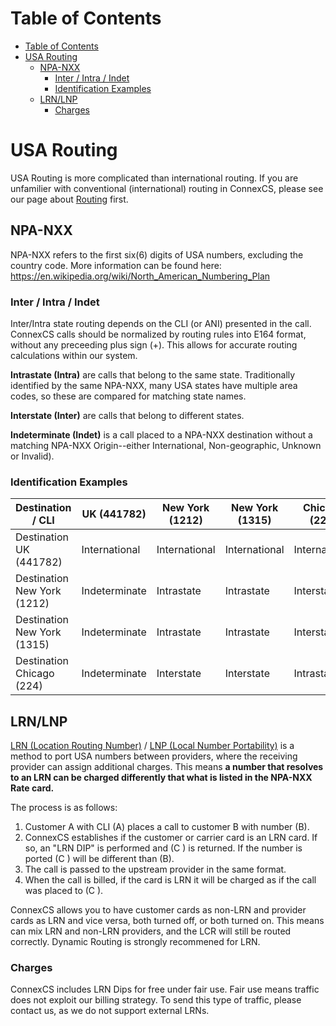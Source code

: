 # Table of Contents
- [Table of Contents](#table-of-contents)
- [USA Routing](#usa-routing)
  - [NPA-NXX](#npa-nxx)
    - [Inter / Intra / Indet](#inter--intra--indet)
    - [Identification Examples](#identification-examples)
  - [LRN/LNP](#lrnlnp)
    - [Charges](#charges)

# USA Routing
USA Routing is more complicated than international routing. If you are unfamilier with conventional (international) routing in ConnexCS, please see our page about [Routing](/en/latest/routing/) first.

## NPA-NXX
NPA-NXX refers to the first six(6) digits of USA numbers, excluding the country code. More information can be found here:
https://en.wikipedia.org/wiki/North_American_Numbering_Plan

### Inter / Intra / Indet
Inter/Intra state routing depends on the CLI (or ANI) presented in the call. ConnexCS calls should be normalized by routing rules into E164 format, without any preceeding plus sign (+). This allows for accurate routing calculations within our system.

**Intrastate (Intra)** are calls that belong to the same state. Traditionally identified by the same NPA-NXX, many USA states have multiple area codes, so these are compared for matching state names.

**Interstate (Inter)** are calls that belong to different states.

**Indeterminate (Indet)** is a call placed to a NPA-NXX destination without a matching NPA-NXX Origin--either International, Non-geographic, Unknown or Invalid).

### Identification Examples
| Destination / CLI           | UK (441782)   | New York (1212) | New York (1315) | Chicago (224) | Unknown       | Withheld      |
|-----------------------------|---------------|-----------------|-----------------|---------------|---------------|---------------|
| Destination UK (441782)     | International | International   | International   | International | International | International |
| Destination New York (1212) | Indeterminate | Intrastate      | Intrastate      | Interstate    | Indeterminate | Indeterminate |
| Destination New York (1315) | Indeterminate | Intrastate      | Intrastate      | Interstate    | Indeterminate | Indeterminate |
| Destination Chicago (224)   | Indeterminate | Interstate      | Interstate      | Intrastate    | Indeterminate | Indeterminate |


## LRN/LNP 
[LRN (Location Routing Number)](https://en.wikipedia.org/wiki/Location_Routing_Number) / [LNP (Local Number Portability)](https://en.wikipedia.org/wiki/Local_number_portability) is a method to port USA numbers between providers, where the receiving provider can assign additional charges.  This means **a number that resolves to an LRN can be charged differently that what is listed in the NPA-NXX Rate card.**

The process is as follows:
1. Customer A with CLI (A) places a call to customer B with number (B).
2. ConnexCS establishes if the customer or carrier card is an LRN card. If so, an "LRN DIP" is performed and (C ) is returned. If the number is ported (C ) will be different than (B).
3. The call is passed to the upstream provider in the same format.
4. When the call is billed, if the card is LRN it will be charged as if the call was placed to (C ).

ConnexCS allows you to have customer cards as non-LRN and provider cards as LRN and vice versa, both turned off, or both turned on. This means can mix LRN and non-LRN providers, and the LCR will still be routed correctly.  Dynamic Routing is strongly recommened for LRN.

### Charges
ConnexCS includes LRN Dips for free under fair use. Fair use means traffic does not exploit our billing strategy.  To send this type of traffic, please contact us, as we do not support external LRNs.

